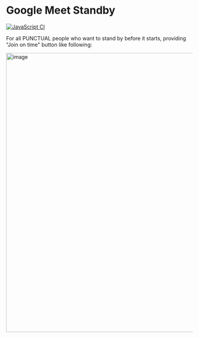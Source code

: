 # Google Meet Standby

[![JavaScript CI](https://github.com/otiai10/google-meet-standby/actions/workflows/javascript-ci.yaml/badge.svg)](https://github.com/otiai10/google-meet-standby/actions/workflows/javascript-ci.yaml)

For all PUNCTUAL people who want to stand by before it starts, providing "Join on time" button like following:

<img width="752" alt="image" src="https://github.com/user-attachments/assets/5156bcc8-a79f-4de5-82ac-e17e03249e03">

